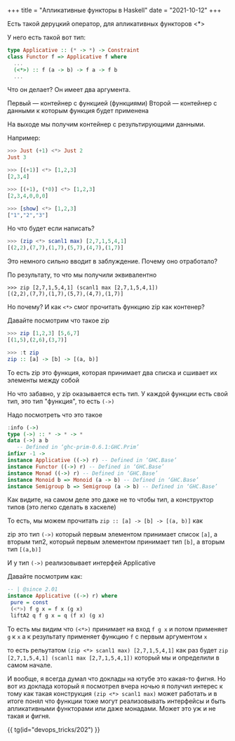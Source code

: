 +++
title = "Апликативные функторы в Haskell"
date = "2021-10-12"
+++

Есть такой деруцкий оператор, для апликативных функторов <*>

У него есть такой вот тип: 

```hs
type Applicative :: (* -> *) -> Constraint
class Functor f => Applicative f where
  ...
  (<*>) :: f (a -> b) -> f a -> f b
  ...
```

Что он делает? Он имеет два аргумента. 

Первый — контейнер с функцией (функциями)
Второй — контейнер с данными к которым функция будет применена

На выходе мы получим контейнер с результирующими данными. 

Например:

```hs
>>> Just (+1) <*> Just 2
Just 3

>>> [(+1)] <*> [1,2,3]
[2,3,4]

>>> [(+1), (*0)] <*> [1,2,3]
[2,3,4,0,0,0]

>>> [show] <*> [1,2,3]
["1","2","3"]

```

Но что будет если написать?

```hs
>>> (zip <*> scanl1 max) [2,7,1,5,4,1]
[(2,2),(7,7),(1,7),(5,7),(4,7),(1,7)]
```

Это немного сильно вводит в заблуждение. Почему оно отработало?

По результату, то что мы получили эквивалентно 

```
>>> zip [2,7,1,5,4,1] (scanl1 max [2,7,1,5,4,1]) 
[(2,2),(7,7),(1,7),(5,7),(4,7),(1,7)]
```

Но почему? И как `<*>` смог прочитать функцию zip как контенер? 

Давайте посмотрим что такое zip

```hs
>>> zip [1,2,3] [5,6,7]
[(1,5),(2,6),(3,7)]

>>> :t zip
zip :: [a] -> [b] -> [(a, b)]
```

То есть zip это функция, которая принимает два списка и сшивает их элементы между собой

Но что забавно, у zip оказывается есть тип. У каждой функции есть свой тип, это тип "функция", то есть `(->)`

Надо посмотреть что это такое

```hs
:info (->)
type (->) :: * -> * -> *
data (->) a b
   -- Defined in ‘ghc-prim-0.6.1:GHC.Prim’
infixr -1 ->
instance Applicative ((->) r) -- Defined in ‘GHC.Base’
instance Functor ((->) r) -- Defined in ‘GHC.Base’
instance Monad ((->) r) -- Defined in ‘GHC.Base’
instance Monoid b => Monoid (a -> b) -- Defined in ‘GHC.Base’
instance Semigroup b => Semigroup (a -> b) -- Defined in ‘GHC.Base’
```


Как видите, на самом деле это даже не то чтобы тип, а конструктор типов (это легко сделать в хаскеле)

То есть, мы можем прочитать `zip :: [a] -> [b] -> [(a, b)]` как 


zip это тип `(->)` который первым элементом принимает список `[a]`, а вторым тип2, который первым элементом принимает тип `[b]`, а вторым тип `[(a,b)]`

И у тип `(->)` реализовывает интерфей Applicative

Давайте посмотрим как:

```hs
-- | @since 2.01  
instance Applicative ((->) r) where  
 pure = const  
 (<*>) f g x = f x (g x)  
 liftA2 q f g x = q (f x) (g x)
```


То есть мы видим что `(<*>)` принимает на вход `f g x` и потом применяет `g` к `x` а к результату применяет функцию `f` с первым аргументом `x`

то есть рельутатом `(zip <*> scanl1 max) [2,7,1,5,4,1]` как раз будет `zip [2,7,1,5,4,1] (scanl1 max [2,7,1,5,4,1])`  который мы и определили в самом начале.

И вообще, я всегда думал что доклады на ютубе это какая-то фигня. Но вот из доклада который я посмотрел вчера ночью я получил интерес к тому как такая конструкция `(zip <*> scanl1 max)` может работать и в итоге понял что функции тоже могут реализовывать интерфейсы и быть апликативными функторами или даже монадами. Может это уж и не такая и фигня.

{{ tg(id="devops_tricks/202") }}
